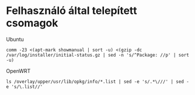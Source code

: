 # Felhasználó által telepített csomagok

Ubuntu

```
comm -23 <(apt-mark showmanual | sort -u) <(gzip -dc /var/log/installer/initial-status.gz | sed -n 's/^Package: //p' | sort -u)
```

OpenWRT


```
ls /overlay/upper/usr/lib/opkg/info/*.list | sed -e 's/.*\///' | sed -e 's/\.list//'
```
